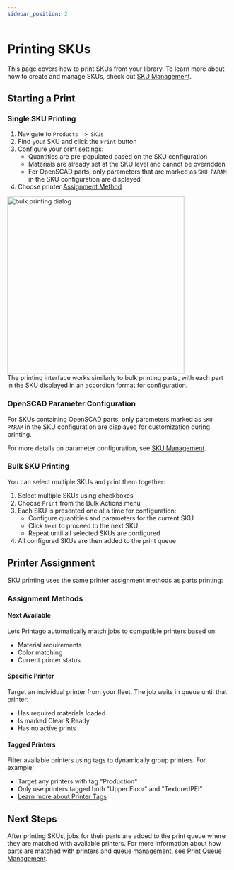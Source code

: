 ```yaml
---
sidebar_position: 2
---
```


# Printing SKUs

This page covers how to print SKUs from your library. To learn more about how to create and manage SKUs, check out [SKU Management](./sku-management.md).

## Starting a Print

### Single SKU Printing
1. Navigate to `Products -> SKUs`
2. Find your SKU and click the `Print` button
3. Configure your print settings:
   - Quantities are pre-populated based on the SKU configuration
   - Materials are already set at the SKU level and cannot be overridden
   - For OpenSCAD parts, only parameters that are marked as `SKU PARAM` in the SKU configuration are displayed
4. Choose printer [Assignment Method](#assignment-methods)

<div className="margin-left--sm">
<img src="/img/printing/sku_printing_1.png" width="400" alt="bulk printing dialog" />
</div>
The printing interface works similarly to bulk printing parts, with each part in the SKU displayed in an accordion format for configuration.

### OpenSCAD Parameter Configuration
For SKUs containing OpenSCAD parts, only parameters marked as `SKU PARAM` in the SKU configuration are displayed for customization during printing. 

For more details on parameter configuration, see [SKU Management](./sku-management.md).

### Bulk SKU Printing
You can select multiple SKUs and print them together:

1. Select multiple SKUs using checkboxes
2. Choose `Print` from the Bulk Actions menu
3. Each SKU is presented one at a time for configuration:
   - Configure quantities and parameters for the current SKU
   - Click `Next` to proceed to the next SKU
   - Repeat until all selected SKUs are configured
4. All configured SKUs are then added to the print queue


## Printer Assignment

SKU printing uses the same printer assignment methods as parts printing:
### Assignment Methods

#### Next Available
Lets Printago automatically match jobs to compatible printers based on:
- Material requirements 
- Color matching
- Current printer status

#### Specific Printer 
Target an individual printer from your fleet. The job waits in queue until that printer:
- Has required materials loaded
- Is marked Clear & Ready
- Has no active prints

#### Tagged Printers
Filter available printers using tags to dynamically group printers. For example:
- Target any printers with tag "Production"
- Only use printers tagged both "Upper Floor" and "TexturedPEI"
- [Learn more about Printer Tags](/docs/printing/printer-management/printer-tags.md)

## Next Steps

After printing SKUs, jobs for their parts are added to the print queue where they are matched with available printers. For more information about how parts are matched with printers and queue management, see [Print Queue Management](../print-queue-management.md).